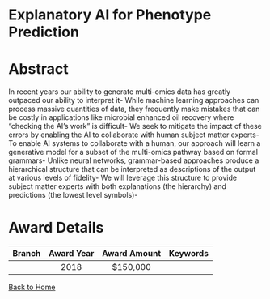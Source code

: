 
Explanatory AI for Phenotype Prediction
=======================================

# Abstract


In recent years our ability to generate multi-omics data has greatly outpaced our ability to interpret it- While machine learning approaches can process massive quantities of data, they frequently make mistakes that can be costly in applications like microbial enhanced oil recovery where “checking the AI’s work” is difficult- We seek to mitigate the impact of these errors by enabling the AI to collaborate with human subject matter experts- To enable AI systems to collaborate with a human, our approach will learn a generative model for a subset of the multi-omics pathway based on formal grammars- Unlike neural networks, grammar-based approaches produce a hierarchical structure that can be interpreted as descriptions of the output at various levels of fidelity- We will leverage this structure to provide subject matter experts with both explanations (the hierarchy) and predictions (the lowest level symbols)-  

# Award Details

|Branch|Award Year|Award Amount|Keywords|
| :---: | :---: | :---: | :---: |
||2018|$150,000||
  
  


[Back to Home](https://github.com/chrischow/dod_sbir_awards/Reports/JT/#14)